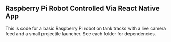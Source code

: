 ## Raspberry Pi Robot Controlled Via React Native App

This is code for a basic Raspberry Pi robot on tank tracks with a live camera feed and a small projectile launcher. See each folder for dependencies.
